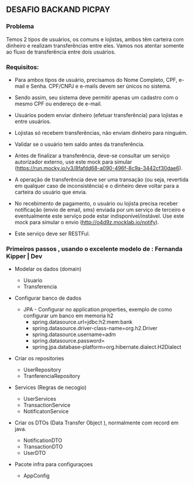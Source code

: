 ## DESAFIO BACKAND PICPAY 

### Problema 

Temos 2 tipos de usuários, os comuns e lojistas, ambos têm carteira com dinheiro e realizam transferências entre eles. Vamos nos atentar somente ao fluxo de transferência entre dois usuários.

### Requisitos:
* Para ambos tipos de usuário, precisamos do Nome Completo, CPF, e-mail e Senha. CPF/CNPJ e e-mails devem ser únicos no sistema. 

* Sendo assim, seu sistema deve permitir apenas um cadastro com o mesmo CPF ou endereço de e-mail.

* Usuários podem enviar dinheiro (efetuar transferência) para lojistas e entre usuários.

* Lojistas só recebem transferências, não enviam dinheiro para ninguém.

* Validar se o usuário tem saldo antes da transferência.

* Antes de finalizar a transferência, deve-se consultar um serviço autorizador externo, use este mock para simular (https://run.mocky.io/v3/8fafdd68-a090-496f-8c9a-3442cf30dae6).

* A operação de transferência deve ser uma transação (ou seja, revertida em qualquer caso de inconsistência) e o dinheiro deve voltar para a carteira do usuário que envia.

* No recebimento de pagamento, o usuário ou lojista precisa receber notificação (envio de email, sms) enviada por um serviço de terceiro e eventualmente este serviço pode estar indisponível/instável. Use este mock para simular o envio (http://o4d9z.mocklab.io/notify).

* Este serviço deve ser RESTFul.

### Primeiros passos , usando o excelente modelo de : Fernanda Kipper | Dev
* Modelar os dados (domain)
    * Usuario
    * Transferencia

* Configurar banco de dados
    * JPA - Configurar no application.properties, exemplo de como configurar um banco em memoria h2
        * spring.datasource.url=jdbc:h2:mem:bank
        * spring.datasource.driver-class-name=org.h2.Driver
        * spring.datasource.username=adm
        * spring.datasource.password=
        * spring.jpa.database-platform=org.hibernate.dialect.H2Dialect

* Criar os repositories
    * UserRepository
    * TranferenciaRepository

* Services (Regras de necogio)
    * UserServices
    * TransactionService
    * NotificatonService

* Criar os DTOs (Data Transfer Object ), normalmente com record em java.
   * NotificationDTO
   * TransactionDTO
   * UserDTO

* Pacote infra para configuraçoes 
    * AppConfig
  
  